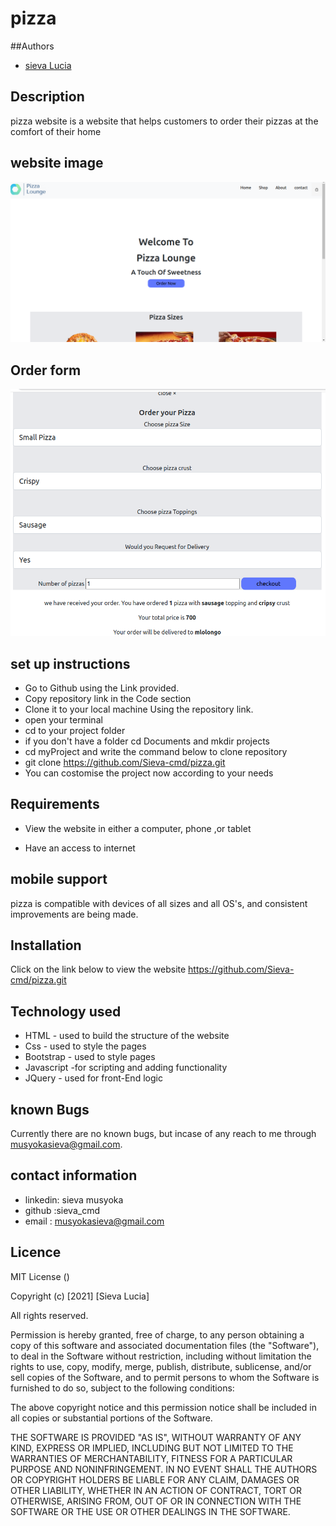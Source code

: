 # pizza

##Authors
- [sieva Lucia](https://github.com/Sieva-cmd)

## Description
pizza website is a website that helps customers to order their pizzas at the comfort of their home

## website image
![Website image](https://github.com/Sieva-cmd/pizza/blob/master/images/project_image_1.png)

## Order form
![Website image](https://github.com/Sieva-cmd/pizza/blob/master/images/order_form.png)

## set up instructions
-  Go to  Github  using the Link provided.
-  Copy repository link in the Code section
-  Clone it to your local machine Using the repository link.
- open your terminal 
- cd to your project folder
- if you don't have a folder cd Documents and mkdir projects
- cd myProject and write the command below to clone repository
- git clone https://github.com/Sieva-cmd/pizza.git
- You can costomise the project now according to your needs





## Requirements
-  View the website in either a computer, phone ,or tablet

-  Have an access to internet

 ## mobile support
pizza is compatible with devices of all sizes and all OS's, and consistent improvements are being made.

## Installation
Click on the link below to view the website https://github.com/Sieva-cmd/pizza.git

## Technology used 
-  HTML - used to build the structure of the website
-  Css - used to style the pages
-  Bootstrap - used to style pages
-  Javascript -for scripting and adding functionality
- JQuery - used for front-End logic

## known Bugs
Currently there are no known bugs, but incase of any reach to me through musyokasieva@gmail.com.

## contact information
-  linkedin: sieva musyoka
-  github :sieva_cmd
-  email : musyokasieva@gmail.com

## Licence 
 MIT License ()

Copyright (c) [2021] [Sieva Lucia]

All rights reserved.

Permission is hereby granted, free of charge, to any person obtaining a copy of this software and associated documentation files (the "Software"), to deal in the Software without restriction, including without limitation the rights to use, copy, modify, merge, publish, distribute, sublicense, and/or sell copies of the Software, and to permit persons to whom the Software is furnished to do so, subject to the following conditions:

The above copyright notice and this permission notice shall be included in all copies or substantial portions of the Software.

THE SOFTWARE IS PROVIDED "AS IS", WITHOUT WARRANTY OF ANY KIND, EXPRESS OR IMPLIED, INCLUDING BUT NOT LIMITED TO THE WARRANTIES OF MERCHANTABILITY, FITNESS FOR A PARTICULAR PURPOSE AND NONINFRINGEMENT. IN NO EVENT SHALL THE AUTHORS OR COPYRIGHT HOLDERS BE LIABLE FOR ANY CLAIM, DAMAGES OR OTHER LIABILITY, WHETHER IN AN ACTION OF CONTRACT, TORT OR OTHERWISE, ARISING FROM, OUT OF OR IN CONNECTION WITH THE SOFTWARE OR THE USE OR OTHER DEALINGS IN THE SOFTWARE.
